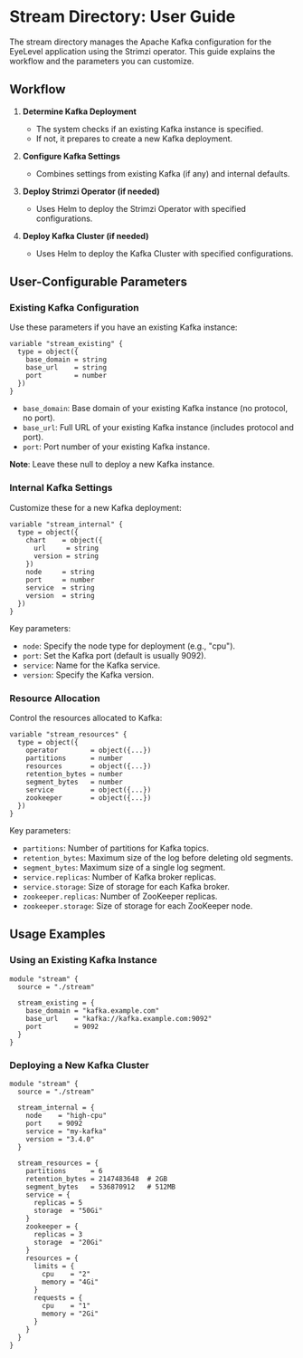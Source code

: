 # Stream Directory: User Guide

The stream directory manages the Apache Kafka configuration for the EyeLevel application using the Strimzi operator. This guide explains the workflow and the parameters you can customize.

## Workflow

1. **Determine Kafka Deployment**
   - The system checks if an existing Kafka instance is specified.
   - If not, it prepares to create a new Kafka deployment.

2. **Configure Kafka Settings**
   - Combines settings from existing Kafka (if any) and internal defaults.

3. **Deploy Strimzi Operator (if needed)**
   - Uses Helm to deploy the Strimzi Operator with specified configurations.

4. **Deploy Kafka Cluster (if needed)**
   - Uses Helm to deploy the Kafka Cluster with specified configurations.

## User-Configurable Parameters

### Existing Kafka Configuration
Use these parameters if you have an existing Kafka instance:

```hcl
variable "stream_existing" {
  type = object({
    base_domain = string
    base_url    = string
    port        = number
  })
}
```

- `base_domain`: Base domain of your existing Kafka instance (no protocol, no port).
- `base_url`: Full URL of your existing Kafka instance (includes protocol and port).
- `port`: Port number of your existing Kafka instance.

**Note**: Leave these null to deploy a new Kafka instance.

### Internal Kafka Settings
Customize these for a new Kafka deployment:

```hcl
variable "stream_internal" {
  type = object({
    chart    = object({
      url     = string
      version = string
    })
    node     = string
    port     = number
    service  = string
    version  = string
  })
}
```

Key parameters:
- `node`: Specify the node type for deployment (e.g., "cpu").
- `port`: Set the Kafka port (default is usually 9092).
- `service`: Name for the Kafka service.
- `version`: Specify the Kafka version.

### Resource Allocation
Control the resources allocated to Kafka:

```hcl
variable "stream_resources" {
  type = object({
    operator        = object({...})
    partitions      = number
    resources       = object({...})
    retention_bytes = number
    segment_bytes   = number
    service         = object({...})
    zookeeper       = object({...})
  })
}
```

Key parameters:
- `partitions`: Number of partitions for Kafka topics.
- `retention_bytes`: Maximum size of the log before deleting old segments.
- `segment_bytes`: Maximum size of a single log segment.
- `service.replicas`: Number of Kafka broker replicas.
- `service.storage`: Size of storage for each Kafka broker.
- `zookeeper.replicas`: Number of ZooKeeper replicas.
- `zookeeper.storage`: Size of storage for each ZooKeeper node.

## Usage Examples

### Using an Existing Kafka Instance

```hcl
module "stream" {
  source = "./stream"
  
  stream_existing = {
    base_domain = "kafka.example.com"
    base_url    = "kafka://kafka.example.com:9092"
    port        = 9092
  }
}
```

### Deploying a New Kafka Cluster

```hcl
module "stream" {
  source = "./stream"
  
  stream_internal = {
    node    = "high-cpu"
    port    = 9092
    service = "my-kafka"
    version = "3.4.0"
  }
  
  stream_resources = {
    partitions      = 6
    retention_bytes = 2147483648  # 2GB
    segment_bytes   = 536870912   # 512MB
    service = {
      replicas = 5
      storage  = "50Gi"
    }
    zookeeper = {
      replicas = 3
      storage  = "20Gi"
    }
    resources = {
      limits = {
        cpu    = "2"
        memory = "4Gi"
      }
      requests = {
        cpu    = "1"
        memory = "2Gi"
      }
    }
  }
}
```
